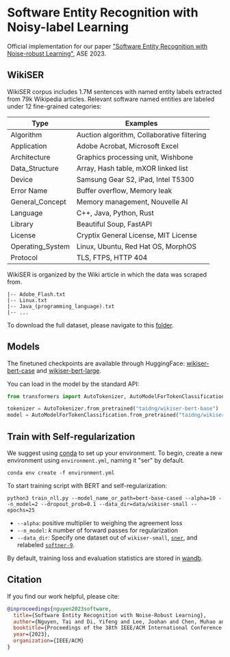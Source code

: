 # Software Entity Recognition with Noisy-label Learning

Official implementation for our paper ["Software Entity Recognition with Noise-robust Learning"](https://arxiv.org/abs/2308.10564), ASE 2023.


## WikiSER
WikiSER corpus includes 1.7M sentences with named entity labels extracted from 79k Wikipedia articles.
Relevant software named entities are labeled under 12 fine-grained categories:

| Type             | Examples                                              |
|------------------|-------------------------------------------------------|
| Algorithm        | Auction algorithm, Collaborative filtering            |
| Application      | Adobe Acrobat, Microsoft Excel                       |
| Architecture     | Graphics processing unit, Wishbone                   |
| Data_Structure   | Array, Hash table, mXOR linked list                  |
| Device           | Samsung Gear S2, iPad, Intel T5300                    |
| Error Name       | Buffer overflow, Memory leak                         |
| General_Concept  | Memory management, Nouvelle AI                       |
| Language         | C++, Java, Python, Rust                               |
| Library          | Beautiful Soup, FastAPI                               |
| License          | Cryptix General License, MIT License                  |
| Operating_System | Linux, Ubuntu, Red Hat OS, MorphOS                   |
| Protocol         | TLS, FTPS, HTTP 404                                   |

WikiSER is organized by the Wiki article in which the data was scraped from.
    
    |-- Adobe_Flash.txt
    |-- Linux.txt
    |-- Java_(programming_language).txt
    |-- ...

To download the full dataset, please navigate to this [folder](src/data/wikiser).

## Models
The finetuned checkpoints are available through HuggingFace: [wikiser-bert-case](https://huggingface.co/taidng/wikiser-bert-base) and [wikiser-bert-large](https://huggingface.co/taidng/wikiser-bert-large).

You can load in the model by the standard API:
```python
from transformers import AutoTokenizer, AutoModelForTokenClassification

tokenizer = AutoTokenizer.from_pretrained("taidng/wikiser-bert-base")
model = AutoModelForTokenClassification.from_pretrained("taidng/wikiser-bert-base")
```

## Train with Self-regularization
We suggest using [conda](https://docs.conda.io/en/main/miniconda.html#installing) to set up your environment. To begin, create a new environment using `environment.yml`, naming it "ser" by default.
```
conda env create -f environment.yml
```

To start training script with BERT and self-regularization:
```
python3 train_nll.py --model_name_or_path=bert-base-cased --alpha=10 --n_model=2 --dropout_prob=0.1 --data_dir=data/wikiser-small --epochs=25
```
* `--alpha`: positive multiplier to weighing the agreement loss
* `--n_model`: _k_ number of forward passes for regularization 
* `--data_dir`: Specify one dataset out of `wikiser-small`, [`sner`](https://ieeexplore.ieee.org/document/7476633), and relabeled [`softner-9`](https://arxiv.org/abs/2005.01634).

By default, training loss and evaluation statistics are stored in [wandb](https://wandb.ai/site).

## Citation
If you find our work helpful, please cite:
```bibtex
@inproceedings{nguyen2023software,
  title={Software Entity Recognition with Noise-Robust Learning},
  author={Nguyen, Tai and Di, Yifeng and Lee, Joohan and Chen, Muhao and Zhang, Tianyi},
  booktitle={Proceedings of the 38th IEEE/ACM International Conference on Automated Software Engineering (ASE'23)},
  year={2023},
  organization={IEEE/ACM}
}
```


